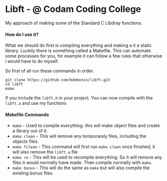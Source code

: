 # Libft - @ Codam Coding College
My approach of making some of the Standard C Libdray functions.

#### How do I use it?
What we should do first is compiling everything and making a it a static library. Luckily there is something called a Makefile.
This can automate some processes for you, for example it can follow a few rules that otherwise i would have to do myself.

So first of all run these commands in order.

```
git clone https://github.com/bdekonin/libft.git
cd libft
make
```
If you include the `libft.h` in your project. You can now compile with the `libft.a` and use my functions

#### Makefile Commands
- `make` - Used to compile everything. this will make object files and create a library out of it.
- `make clean` - This will remove any temporarely files, including the objects files.
- `make fclean` - This command will first run `make clean` once finished, it will also remove the `libft.a` file
- `make re` - This will be used to recompile everything. So it will remove any files it would normally have made. Then compile normally with `make`.
- `make bonus` - This will do the same as `make` but will also compile the existing bonus files.
